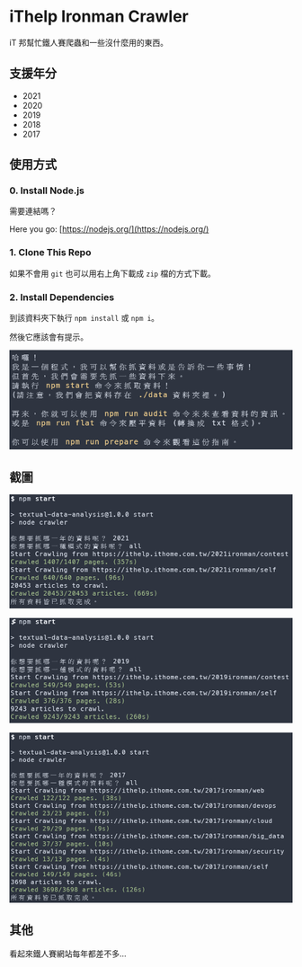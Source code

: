 # iThelp Ironman Crawler

iT 邦幫忙鐵人賽爬蟲和一些沒什麼用的東西。

## 支援年分

- 2021
- 2020
- 2019
- 2018
- 2017

## 使用方式

### 0. Install Node.js

需要連結嗎？

Here you go: [https://nodejs.org/](https://nodejs.org/)

### 1. Clone This Repo

如果不會用 `git` 也可以用右上角下載成 `zip` 檔的方式下載。

### 2. Install Dependencies

到該資料夾下執行 `npm install` 或 `npm i`。

然後它應該會有提示。

![prepare](./images/prepare.png)

## 截圖

![2021](./images/2021.png)

![2019](./images/2019.png)

![2017](./images/2017.png)

## 其他

看起來鐵人賽網站每年都差不多...
